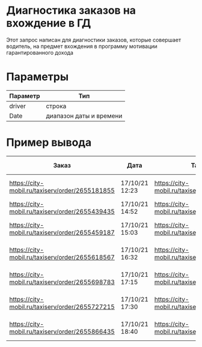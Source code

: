 # Диагностика заказов на вхождение в ГД
Этот запрос написан для диагностики заказов, которые совершает водитель, на предмет вхождения в программу мотивации гарантированного дохода
# Параметры
|Параметр|Тип|
|--|--|
|driver|строка|
|Date|диапазон даты и времени|
# Пример вывода
|Заказ|Дата|Тариф|Название тарифа|Вошёл в ГД|Несколько ГД|ГД|Название ГД|
|--|--|--|--|--|--|--|--|
|https://city-mobil.ru/taxiserv/order/2655181855|17/10/21 12:23|https://city-mobil.ru/taxiserv/city/tariff/6471|Эконом Адлер|Да||https://city-mobil.ru/taxiserv/driver_surcharge/edit/7283|Адлер бренд - c 12.10.21|
|https://city-mobil.ru/taxiserv/order/2655439435|17/10/21 14:52|https://city-mobil.ru/taxiserv/city/tariff/6471|Эконом Адлер|Нет|
|https://city-mobil.ru/taxiserv/order/2655459187|17/10/21 15:03|https://city-mobil.ru/taxiserv/city/tariff/6731|Эконом порт - Адлер|Нет|
|https://city-mobil.ru/taxiserv/order/2655618567|17/10/21 16:32|https://city-mobil.ru/taxiserv/city/tariff/6471|Эконом Адлер|Да||https://city-mobil.ru/taxiserv/driver_surcharge/edit/7283|Адлер бренд - c 12.10.21|
https://city-mobil.ru/taxiserv/order/2655698783|17/10/21 17:15|https://city-mobil.ru/taxiserv/city/tariff/6471|Эконом Адлер|Да||https://city-mobil.ru/taxiserv/driver_surcharge/edit/7283|Адлер бренд - c 12.10.21|
https://city-mobil.ru/taxiserv/order/2655727215|17/10/21 17:30|https://city-mobil.ru/taxiserv/city/tariff/6471|Эконом Адлер|Да||https://city-mobil.ru/taxiserv/driver_surcharge/edit/7283|Адлер бренд - c 12.10.21|
https://city-mobil.ru/taxiserv/order/2655866435|17/10/21 18:40|https://city-mobil.ru/taxiserv/city/tariff/6731|Эконом порт - Адлер|Нет|
